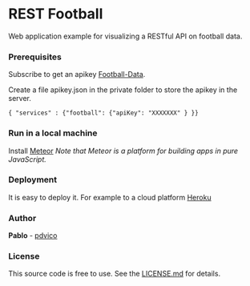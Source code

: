 # REST Football

Web application example for visualizing a RESTful API on  football data. 

### Prerequisites

Subscribe to get an apikey [Football-Data](https://www.football-data.org/). 

Create a file apikey.json in the private folder to store the apikey in the server. 

```
{ "services" : {"football": {"apiKey": "XXXXXXX" } }} 
```

### Run in a local machine

Install [Meteor](https://www.meteor.com/) *Note that Meteor is a platform for building apps in pure JavaScript.*

### Deployment
 
It is easy to deploy it. For example to a cloud platform [Heroku](https://www.heroku.com/) 

### Author

**Pablo** - [pdvico](https://github.com/pdvico/football)

### License

This source code is free to use. See the [LICENSE.md](LICENSE.md) for details.

